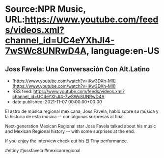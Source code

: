 # Source:NPR Music, URL:https://www.youtube.com/feeds/videos.xml?channel_id=UC4eYXhJI4-7wSWc8UNRwD4A, language:en-US

## Joss Favela: Una Conversación Con Alt.Latino
 - [https://www.youtube.com/watch?v=iKw3DXh-MlI](https://www.youtube.com/watch?v=iKw3DXh-MlI)
 - RSS feed: https://www.youtube.com/feeds/videos.xml?channel_id=UC4eYXhJI4-7wSWc8UNRwD4A
 - date published: 2021-11-07 00:00:00+00:00

El astro de música regional mexicana, Joss Favela, habló sobre su música y la historia de esta música -- con algunas sorpresas al final.                                                         

Next-generation Mexican Regional star Joss Favela talked about his music and Mexican Regional history -- with some surprises at the end.

If you enjoy the interview check out his El Tiny performance.

#eltiny #jossfavela #mexicanregional

